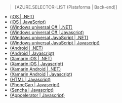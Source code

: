 ﻿> [AZURE.SELECTOR-LIST (Plataforma | Back-end)]
- [(iOS | .NET)](/pt-br/documentation/articles/mobile-services-dotnet-backend-ios-get-started/)
- [(iOS | JavaScript)](/pt-br/documentation/articles/mobile-services-ios-get-started/)
- [(Windows universal C# | .NET)](/pt-br/documentation/articles/mobile-services-dotnet-backend-windows-store-dotnet-get-started/)
- [(Windows universal C# | Javascript)](/pt-br/documentation/articles/mobile-services-javascript-backend-windows-store-dotnet-get-started/)
- [(Windows universal JavaScript | .NET)](/pt-br/documentation/articles/mobile-services-dotnet-backend-windows-store-javascript-get-started/)
- [(Windows universal JavaScript | Javascript)](/pt-br/documentation/articles/mobile-services-javascript-backend-windows-store-javascript-get-started/)
- [(Android | .NET)](/pt-br/documentation/articles/mobile-services-dotnet-backend-android-get-started-EC/)
- [(Android | Javascript)](/pt-br/documentation/articles/mobile-services-android-get-started-EC/)
- [(Xamarin iOS | .NET)](/pt-br/documentation/articles/mobile-services-dotnet-backend-xamarin-ios-get-started/)
- [(Xamarin iOS | Javascript)](/pt-br/documentation/articles/partner-xamarin-mobile-services-ios-get-started/)
- [(Xamarin Android | .NET)](/pt-br/documentation/articles/mobile-services-dotnet-backend-xamarin-android-get-started/)
- [(Xamarin Android | Javascript)](/pt-br/documentation/articles/partner-xamarin-mobile-services-android-get-started/)
- [(HTML | Javascript)](/pt-br/documentation/articles/mobile-services-html-get-started/)
- [(PhoneGap | Javascript)](/pt-br/documentation/articles/mobile-services-javascript-backend-phonegap-get-started/)
- [(Sencha | Javascript)](/pt-br/documentation/articles/partner-sencha-mobile-services-get-started/)
- [(Appcelerator | Javascript)](/pt-br/documentation/articles/partner-appcelerator-mobile-services-javascript-backend-appcelerator-get-started/)

<!--HONumber=45--> 
